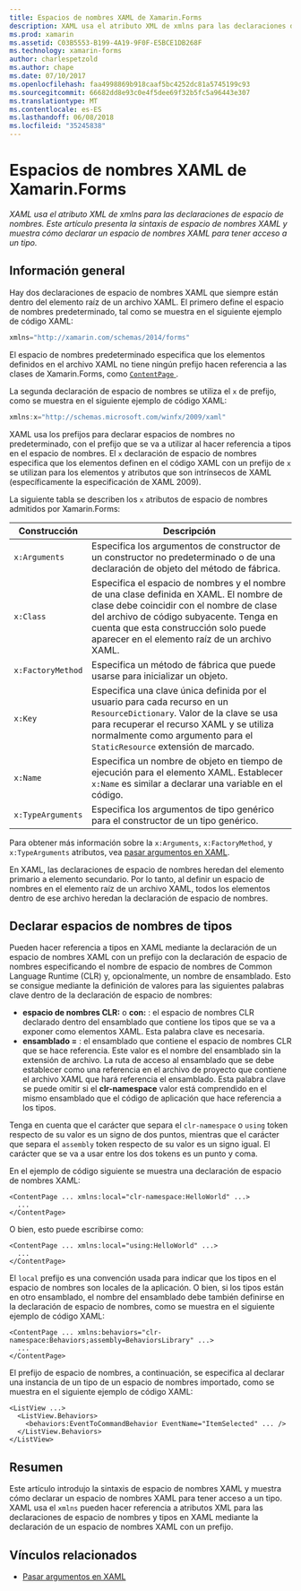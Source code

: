 ```yaml
---
title: Espacios de nombres XAML de Xamarin.Forms
description: XAML usa el atributo XML de xmlns para las declaraciones de espacio de nombres. Este artículo presenta la sintaxis de espacio de nombres XAML y muestra cómo declarar un espacio de nombres XAML para tener acceso a un tipo.
ms.prod: xamarin
ms.assetid: C03B5553-B199-4A19-9F0F-E5BCE1DB268F
ms.technology: xamarin-forms
author: charlespetzold
ms.author: chape
ms.date: 07/10/2017
ms.openlocfilehash: faa4998869b918caaf5bc4252dc81a5745199c93
ms.sourcegitcommit: 66682dd8e93c0e4f5dee69f32b5fc5a96443e307
ms.translationtype: MT
ms.contentlocale: es-ES
ms.lasthandoff: 06/08/2018
ms.locfileid: "35245838"
---
```

# <a name="xaml-namespaces-in-xamarinforms"></a>Espacios de nombres XAML de Xamarin.Forms

_XAML usa el atributo XML de xmlns para las declaraciones de espacio de nombres. Este artículo presenta la sintaxis de espacio de nombres XAML y muestra cómo declarar un espacio de nombres XAML para tener acceso a un tipo._

## <a name="overview"></a>Información general

Hay dos declaraciones de espacio de nombres XAML que siempre están dentro del elemento raíz de un archivo XAML. El primero define el espacio de nombres predeterminado, tal como se muestra en el siguiente ejemplo de código XAML:

```csharp
xmlns="http://xamarin.com/schemas/2014/forms"
```

El espacio de nombres predeterminado especifica que los elementos definidos en el archivo XAML no tiene ningún prefijo hacen referencia a las clases de Xamarin.Forms, como [ `ContentPage` ](https://developer.xamarin.com/api/type/Xamarin.Forms.ContentPage/).

La segunda declaración de espacio de nombres se utiliza el `x` de prefijo, como se muestra en el siguiente ejemplo de código XAML:

```csharp
xmlns:x="http://schemas.microsoft.com/winfx/2009/xaml"
```

XAML usa los prefijos para declarar espacios de nombres no predeterminado, con el prefijo que se va a utilizar al hacer referencia a tipos en el espacio de nombres. El `x` declaración de espacio de nombres especifica que los elementos definen en el código XAML con un prefijo de `x` se utilizan para los elementos y atributos que son intrínsecos de XAML (específicamente la especificación de XAML 2009).

La siguiente tabla se describen los `x` atributos de espacio de nombres admitidos por Xamarin.Forms:

|Construcción|Descripción|
|--- |--- |
|`x:Arguments`|Especifica los argumentos de constructor de un constructor no predeterminado o de una declaración de objeto del método de fábrica.|
|`x:Class`|Especifica el espacio de nombres y el nombre de una clase definida en XAML. El nombre de clase debe coincidir con el nombre de clase del archivo de código subyacente. Tenga en cuenta que esta construcción solo puede aparecer en el elemento raíz de un archivo XAML.|
|`x:FactoryMethod`|Especifica un método de fábrica que puede usarse para inicializar un objeto.|
|`x:Key`|Especifica una clave única definida por el usuario para cada recurso en un `ResourceDictionary`. Valor de la clave se usa para recuperar el recurso XAML y se utiliza normalmente como argumento para el `StaticResource` extensión de marcado.|
|`x:Name`|Especifica un nombre de objeto en tiempo de ejecución para el elemento XAML. Establecer `x:Name` es similar a declarar una variable en el código.|
|`x:TypeArguments`|Especifica los argumentos de tipo genérico para el constructor de un tipo genérico.|

Para obtener más información sobre la `x:Arguments`, `x:FactoryMethod`, y `x:TypeArguments` atributos, vea [pasar argumentos en XAML](~/xamarin-forms/xaml/passing-arguments.md).

En XAML, las declaraciones de espacio de nombres heredan del elemento primario a elemento secundario. Por lo tanto, al definir un espacio de nombres en el elemento raíz de un archivo XAML, todos los elementos dentro de ese archivo heredan la declaración de espacio de nombres.

## <a name="declaring-namespaces-for-types"></a>Declarar espacios de nombres de tipos

Pueden hacer referencia a tipos en XAML mediante la declaración de un espacio de nombres XAML con un prefijo con la declaración de espacio de nombres especificando el nombre de espacio de nombres de Common Language Runtime (CLR) y, opcionalmente, un nombre de ensamblado. Esto se consigue mediante la definición de valores para las siguientes palabras clave dentro de la declaración de espacio de nombres:

- **espacio de nombres CLR:** o **con:** : el espacio de nombres CLR declarado dentro del ensamblado que contiene los tipos que se va a exponer como elementos XAML. Esta palabra clave es necesaria.
- **ensamblado =** : el ensamblado que contiene el espacio de nombres CLR que se hace referencia. Este valor es el nombre del ensamblado sin la extensión de archivo. La ruta de acceso al ensamblado que se debe establecer como una referencia en el archivo de proyecto que contiene el archivo XAML que hará referencia el ensamblado. Esta palabra clave se puede omitir si el **clr-namespace** valor está comprendido en el mismo ensamblado que el código de aplicación que hace referencia a los tipos.

Tenga en cuenta que el carácter que separa el `clr-namespace` o `using` token respecto de su valor es un signo de dos puntos, mientras que el carácter que separa el `assembly` token respecto de su valor es un signo igual. El carácter que se va a usar entre los dos tokens es un punto y coma.

En el ejemplo de código siguiente se muestra una declaración de espacio de nombres XAML:

```xaml
<ContentPage ... xmlns:local="clr-namespace:HelloWorld" ...>
  ...
</ContentPage>
```

O bien, esto puede escribirse como:

```xaml
<ContentPage ... xmlns:local="using:HelloWorld" ...>
  ...
</ContentPage>
```

El `local` prefijo es una convención usada para indicar que los tipos en el espacio de nombres son locales de la aplicación. O bien, si los tipos están en otro ensamblado, el nombre del ensamblado debe también definirse en la declaración de espacio de nombres, como se muestra en el siguiente ejemplo de código XAML:

```xaml
<ContentPage ... xmlns:behaviors="clr-namespace:Behaviors;assembly=BehaviorsLibrary" ...>
  ...
</ContentPage>
```

El prefijo de espacio de nombres, a continuación, se especifica al declarar una instancia de un tipo de un espacio de nombres importado, como se muestra en el siguiente ejemplo de código XAML:

```xaml
<ListView ...>
  <ListView.Behaviors>
    <behaviors:EventToCommandBehavior EventName="ItemSelected" ... />
  </ListView.Behaviors>
</ListView>
```

## <a name="summary"></a>Resumen

Este artículo introdujo la sintaxis de espacio de nombres XAML y muestra cómo declarar un espacio de nombres XAML para tener acceso a un tipo. XAML usa el `xmlns` pueden hacer referencia a atributos XML para las declaraciones de espacio de nombres y tipos en XAML mediante la declaración de un espacio de nombres XAML con un prefijo.


## <a name="related-links"></a>Vínculos relacionados

- [Pasar argumentos en XAML](~/xamarin-forms/xaml/passing-arguments.md)
